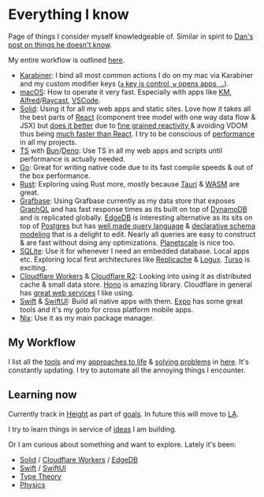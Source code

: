 # Everything I know

Page of things I consider myself knowledgeable of. Similar in spirit to [Dan's post on things he doesn't know](https://overreacted.io/things-i-dont-know-as-of-2018/). 

My entire workflow is outlined [here](my-workflow.md).

- [Karabiner](../macOS/apps/karabiner/karabiner.md): I bind all most common actions I do on my mac via Karabiner and my custom modifier keys ([`a` key is control, `w` opens apps, ..](../macOS/apps/karabiner/karabiner.md#my-personal-karabiner-setup)).
- [macOS](../macOS/macOS.md): How to operate it very fast. Especially with apps like [KM](../macOS/apps/keyboard-maestro/keyboard-maestro.md), [Alfred](../macOS/apps/alfred/alfred.md)/[Raycast](../tools/raycast.md), [VSCode](../text-editors/vs-code/vs-code.md).
- [Solid](../programming-languages/javascript/js-libraries/solid.md): Using it for all my web apps and static sites. Love how it takes all the best parts of [React](../programming-languages/javascript/js-libraries/react/react.md) (component tree model with one way data flow & JSX) but [does it better](https://www.youtube.com/watch?v=UhGV8yYnvQE) due to [fine grained reactivity ](https://dev.to/ryansolid/a-hands-on-introduction-to-fine-grained-reactivity-3ndf) & avoiding VDOM thus being [much faster than React](https://twitter.com/nikitavoloboev/status/1528479450828087299). I try to be conscious of [performance](../web/web-performance.md) in all my projects.
- [TS](../programming-languages/typescript/typescript.md) with [Bun](../programming-languages/javascript/bun.md)/[Deno](../web/deno.md): Use TS in all my web apps and scripts until performance is actually needed.
- [Go](../programming-languages/go/go.md): Great for writing native code due to its fast compile speeds & out of the box performance.
- [Rust](../programming-languages/rust/rust.md): Exploring using Rust more, mostly because [Tauri](../programming-languages/rust/rust-libraries/tauri.md) & [WASM](../web/webassembly.md) are great.
- [Grafbase](../networking/graphql/grafbase.md): Using Grafbase currently as my data store that exposes [GraphQL](../networking/graphql/graphql.md) and has fast response times as its built on top of [DynamoDB](../databases/dynamodb.md) and is replicated globally. [EdgeDB](../databases/edgedb.md) is interesting alternative as its sits on top of [Postgres](../databases/postgresql.md) but has [well made query language](https://www.edgedb.com/docs/edgeql/index) & [declarative schema modeling](https://www.edgedb.com/docs/datamodel/index) that is a delight to edit. Nearly all queries are easy to construct & are fast without doing any optimizations. [Planetscale](../databases/planetscale.md) is nice too.
- [SQLite](../databases/sqlite.md): Use it for whenever I need an embedded database. Local apps etc. Exploring local first architectures like [Replicache](https://replicache.dev/) & [Logux](https://logux.io/). [Turso](https://chiselstrike.com/) is exciting.
- [Cloudflare Workers](../cloud-computing/serverless-computing/cloudflare-workers.md) & [Cloudflare R2](https://developers.cloudflare.com/r2/): Looking into using it as distributed cache & small data store. [Hono](https://github.com/honojs/hono) is amazing library. Cloudflare in general has [great web services](https://github.com/cloudflare/wildebeest) I like using.
- [Swift](../programming-languages/swift/swift.md) & [SwiftUI](../programming-languages/swift/swift-libraries/swiftui.md): Build all native apps with them. [Expo](../programming-languages/javascript/js-libraries/react/expo.md) has some great tools and it's my goto for cross platform mobile apps.
- [Nix](../package-managers/nix/nix.md): Use it as my main package manager.

## My Workflow

I list all the [tools](../tools/tools.md) and my [approaches to life](../focusing/rules.md) & [solving problems](../research/solving-problems.md) in [here](my-workflow.md). It's constantly updating. I try to automate all the annoying things I encounter.

## Learning now

Currently track in [Height](https://height.app/) as part of [goals](../focusing/goals.md). In future this will move to [LA](../ideas/learn-anything.md).

I try to learn things in service of [ideas](ideas/ideas.md) I am building.

Or I am curious about something and want to explore. Lately it's been:

- [Solid](../programming-languages/javascript/js-libraries/solid.md) / [Cloudflare Workers](../cloud-computing/serverless-computing/cloudflare-workers.md) / [EdgeDB](../databases/edgedb.md)
- [Swift](../programming-languages/swift/swift.md) / [SwiftUI](../programming-languages/swift/swift-libraries/swiftui.md)
- [Type Theory](../math/type-theory/type-theory.md)
- [Physics](../physics/physics.md)

